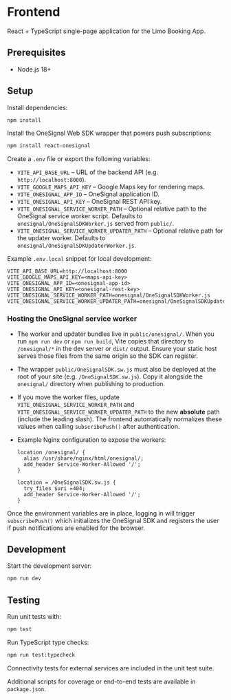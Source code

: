 # Frontend

React + TypeScript single-page application for the Limo Booking App.

## Prerequisites

- Node.js 18+

## Setup

Install dependencies:

```bash
npm install
```

Install the OneSignal Web SDK wrapper that powers push subscriptions:

```bash
npm install react-onesignal
```

Create a `.env` file or export the following variables:

- `VITE_API_BASE_URL` – URL of the backend API (e.g. `http://localhost:8000`).
- `VITE_GOOGLE_MAPS_API_KEY` – Google Maps key for rendering maps.
- `VITE_ONESIGNAL_APP_ID` – OneSignal application ID.
- `VITE_ONESIGNAL_API_KEY` – OneSignal REST API key.
- `VITE_ONESIGNAL_SERVICE_WORKER_PATH` – Optional relative path to the OneSignal service worker script. Defaults to `onesignal/OneSignalSDKWorker.js` served from `public/`.
- `VITE_ONESIGNAL_SERVICE_WORKER_UPDATER_PATH` – Optional relative path for the updater worker. Defaults to `onesignal/OneSignalSDKUpdaterWorker.js`.

Example `.env.local` snippet for local development:

```
VITE_API_BASE_URL=http://localhost:8000
VITE_GOOGLE_MAPS_API_KEY=<maps-api-key>
VITE_ONESIGNAL_APP_ID=<onesignal-app-id>
VITE_ONESIGNAL_API_KEY=<onesignal-rest-key>
VITE_ONESIGNAL_SERVICE_WORKER_PATH=onesignal/OneSignalSDKWorker.js
VITE_ONESIGNAL_SERVICE_WORKER_UPDATER_PATH=onesignal/OneSignalSDKUpdaterWorker.js
```

### Hosting the OneSignal service worker

- The worker and updater bundles live in `public/onesignal/`. When you run `npm run dev` or `npm run build`, Vite copies that directory to `/onesignal/*` in the dev server or `dist/` output. Ensure your static host serves those files from the same origin so the SDK can register.
- The wrapper `public/OneSignalSDK.sw.js` must also be deployed at the root of your site (e.g. `/OneSignalSDK.sw.js`). Copy it alongside the `onesignal/` directory when publishing to production.
- If you move the worker files, update `VITE_ONESIGNAL_SERVICE_WORKER_PATH` and `VITE_ONESIGNAL_SERVICE_WORKER_UPDATER_PATH` to the new **absolute** path (include the leading slash). The frontend automatically normalizes these values when calling `subscribePush()` after authentication.
- Example Nginx configuration to expose the workers:

  ```nginx
  location /onesignal/ {
    alias /usr/share/nginx/html/onesignal/;
    add_header Service-Worker-Allowed '/';
  }

  location = /OneSignalSDK.sw.js {
    try_files $uri =404;
    add_header Service-Worker-Allowed '/';
  }
  ```

Once the environment variables are in place, logging in will trigger `subscribePush()` which initializes the OneSignal SDK and registers the user if push notifications are enabled for the browser.

## Development

Start the development server:

```bash
npm run dev
```



## Testing

Run unit tests with:

```bash
npm test
```

Run TypeScript type checks:

```bash
npm run test:typecheck
```

Connectivity tests for external services are included in the unit test suite.

Additional scripts for coverage or end-to-end tests are available in `package.json`.

